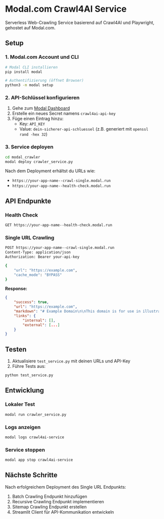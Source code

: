 # Modal.com Crawl4AI Service

Serverless Web-Crawling Service basierend auf Crawl4AI und Playwright, gehostet auf Modal.com.

## Setup

### 1. Modal.com Account und CLI

```bash
# Modal CLI installieren
pip install modal

# Authentifizierung (öffnet Browser)
python3 -m modal setup
```

### 2. API-Schlüssel konfigurieren

1. Gehe zum [Modal Dashboard](https://modal.com/secrets)
2. Erstelle ein neues Secret namens `crawl4ai-api-key`
3. Füge einen Eintrag hinzu:
   - Key: `API_KEY`
   - Value: `dein-sicherer-api-schluessel` (z.B. generiert mit `openssl rand -hex 32`)

### 3. Service deployen

```bash
cd modal_crawler
modal deploy crawler_service.py
```

Nach dem Deployment erhältst du URLs wie:
- `https://your-app-name--crawl-single.modal.run`
- `https://your-app-name--health-check.modal.run`

## API Endpunkte

### Health Check
```bash
GET https://your-app-name--health-check.modal.run
```

### Single URL Crawling
```bash
POST https://your-app-name--crawl-single.modal.run
Content-Type: application/json
Authorization: Bearer your-api-key

{
    "url": "https://example.com",
    "cache_mode": "BYPASS"
}
```

**Response:**
```json
{
    "success": true,
    "url": "https://example.com",
    "markdown": "# Example Domain\n\nThis domain is for use in illustrative examples...",
    "links": {
        "internal": [],
        "external": [...]
    }
}
```

## Testen

1. Aktualisiere `test_service.py` mit deinen URLs und API-Key
2. Führe Tests aus:
```bash
python test_service.py
```

## Entwicklung

### Lokaler Test
```bash
modal run crawler_service.py
```

### Logs anzeigen
```bash
modal logs crawl4ai-service
```

### Service stoppen
```bash
modal app stop crawl4ai-service
```

## Nächste Schritte

Nach erfolgreichem Deployment des Single URL Endpunkts:
1. Batch Crawling Endpunkt hinzufügen
2. Recursive Crawling Endpunkt implementieren
3. Sitemap Crawling Endpunkt erstellen
4. Streamlit Client für API-Kommunikation entwickeln